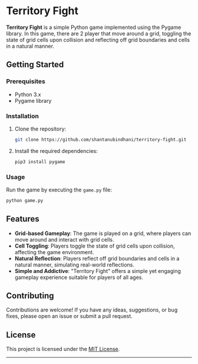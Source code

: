 # Territory Fight

**Territory Fight** is a simple Python game implemented using the Pygame library. In this game, there are 2 player that move around a grid, toggling the state of grid cells upon collision and reflecting off grid boundaries and cells in a natural manner.

## Getting Started

### Prerequisites

- Python 3.x
- Pygame library

### Installation

1. Clone the repository:

   ```bash
   git clone https://github.com/shantanubindhani/territory-fight.git
   ```

2. Install the required dependencies:

   ```bash
   pip3 install pygame
   ```

### Usage

Run the game by executing the `game.py` file:

```bash
python game.py
```

## Features

- **Grid-based Gameplay**: The game is played on a grid, where players can move around and interact with grid cells.
- **Cell Toggling**: Players toggle the state of grid cells upon collision, affecting the game environment.
- **Natural Reflection**: Players reflect off grid boundaries and cells in a natural manner, simulating real-world reflections.
- **Simple and Addictive**: "Territory Fight" offers a simple yet engaging gameplay experience suitable for players of all ages.

## Contributing

Contributions are welcome! If you have any ideas, suggestions, or bug fixes, please open an issue or submit a pull request.

## License

This project is licensed under the [MIT License](LICENSE).

---
